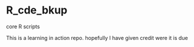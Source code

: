 # R_cde_bkup
core R scripts

This is a learning in action repo. hopefully I have given credit were it is due
